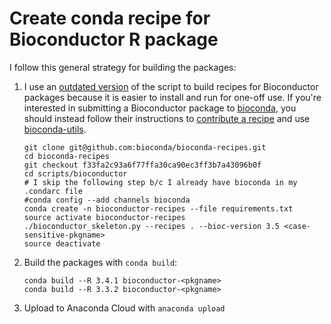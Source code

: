 # Create conda recipe for Bioconductor R package

I follow this general strategy for building the packages:

1. I use an [outdated version][bioconda-recipes-outdated] of the
script to build recipes for Bioconductor packages because it is easier
to install and run for one-off use. If you're interested in submitting
a Bioconductor package to [bioconda][], you should instead follow
their instructions to [contribute a recipe][bioconda-contribute] and
use [bioconda-utils][].

    ```
    git clone git@github.com:bioconda/bioconda-recipes.git
    cd bioconda-recipes
    git checkout f33fa2c93a6f77ffa30ca90ec3ff3b7a43096b0f
    cd scripts/bioconductor
    # I skip the following step b/c I already have bioconda in my .condarc file
    #conda config --add channels bioconda
    conda create -n bioconductor-recipes --file requirements.txt
    source activate bioconductor-recipes
    ./bioconductor_skeleton.py --recipes . --bioc-version 3.5 <case-sensitive-pkgname>
    source deactivate
    ```

1. Build the packages with `conda build`:

    ```
    conda build --R 3.4.1 bioconductor-<pkgname>
    conda build --R 3.3.2 bioconductor-<pkgname>
    ```

1. Upload to Anaconda Cloud with `anaconda upload`

[bioconda]: https://bioconda.github.io/
[bioconda-contribute]: https://bioconda.github.io/contribute-a-recipe.html
[bioconda-recipes-outdated]: https://github.com/bioconda/bioconda-recipes/blob/f33fa2c93a6f77ffa30ca90ec3ff3b7a43096b0f/scripts/bioconductor/README.md
[bioconda-utils]: https://github.com/bioconda/bioconda-utils

